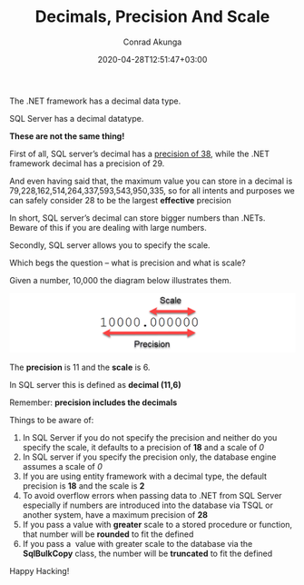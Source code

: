 ﻿---
id: 260
title: Decimals, Precision And Scale
date: 2020-04-28T12:51:47+03:00
author: Conrad Akunga
layout: post
categories:
  - SQL Server
  - .NET
---
The .NET framework has a decimal data type.

SQL Server has a decimal datatype.

**These are not the same thing!**

First of all, SQL server’s decimal has a [precision of 38](https://docs.microsoft.com/en-us/sql/t-sql/data-types/decimal-and-numeric-transact-sql?view=sql-server-ver15), while the .NET framework decimal has a precision of 29.

And even having said that, the maximum value you can store in a decimal is 79,228,162,514,264,337,593,543,950,335, so for all intents and purposes we can safely consider 28 to be the largest **effective** precision

In short, SQL server’s decimal can store bigger numbers than .NETs. Beware of this if you are dealing with large numbers.

Secondly, SQL server allows you to specify the scale.

Which begs the question – what is precision and what is scale?

Given a number, 10,000 the diagram below illustrates them.

![](../images/2020/04/Scale-1.png)

The **precision** is 11 and the **scale** is 6.

In SQL server this is defined as **decimal (11,6)**

Remember: **precision includes the decimals**

Things to be aware of:

  1. In SQL Server if you do not specify the precision and neither do you specify the scale, it defaults to a precision of **18** and a scale of *0*
  2. In SQL server if you specify the precision only, the database engine assumes a scale of *0*
  3. If you are using entity framework with a decimal type, the default precision is **18** and the scale is **2**
  4. To avoid overflow errors when passing data to .NET from SQL Server especially if numbers are introduced into the database via TSQL or another system, have a maximum precision of **28**
  5. If you pass a value with **greater** scale to a stored procedure or function, that number will be **rounded** to fit the defined
  6. If you pass a  value with greater scale to the database via the **SqlBulkCopy** class, the number will be **truncated** to fit the defined
  
Happy Hacking!